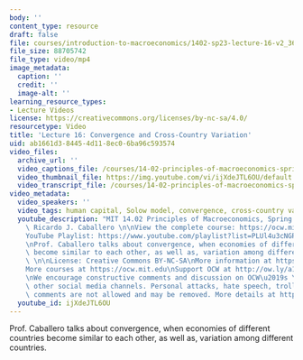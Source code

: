 ```yaml
---
body: ''
content_type: resource
draft: false
file: courses/introduction-to-macroeconomics/1402-sp23-lecture-16-v2_360p_16_9.mp4
file_size: 88705742
file_type: video/mp4
image_metadata:
  caption: ''
  credit: ''
  image-alt: ''
learning_resource_types:
- Lecture Videos
license: https://creativecommons.org/licenses/by-nc-sa/4.0/
resourcetype: Video
title: 'Lecture 16: Convergence and Cross-Country Variation'
uid: ab1661d3-8445-4d11-8ec0-6ba96c593574
video_files:
  archive_url: ''
  video_captions_file: /courses/14-02-principles-of-macroeconomics-spring-2023/1T-Ky7wVr1RIEdlr30m5gdLgYBN-k81B__transcript.webvtt
  video_thumbnail_file: https://img.youtube.com/vi/ijXdeJTL6OU/default.jpg
  video_transcript_file: /courses/14-02-principles-of-macroeconomics-spring-2023/1T-Ky7wVr1RIEdlr30m5gdLgYBN-k81B__transcript.pdf
video_metadata:
  video_speakers: ''
  video_tags: human capital, Solow model, convergence, cross-country variation
  youtube_description: "MIT 14.02 Principles of Macroeconomics, Spring 2023\nInstructor:\
    \ Ricardo J. Caballero \n\nView the complete course: https://ocw.mit.edu/courses/14-02-principles-of-macroeconomics-spring-2023/\n\
    YouTube Playlist: https://www.youtube.com/playlist?list=PLUl4u3cNGP62EXoZ4B3_Ob7lRRwpGQxkb\n\
    \nProf. Caballero talks about convergence, when economies of different countries\
    \ become similar to each other, as well as, variation among different countries.\
    \ \n\nLicense: Creative Commons BY-NC-SA\nMore information at https://ocw.mit.edu/terms\n\
    More courses at https://ocw.mit.edu\nSupport OCW at http://ow.ly/a1If50zVRlQ\n\
    \nWe encourage constructive comments and discussion on OCW\u2019s YouTube and\
    \ other social media channels. Personal attacks, hate speech, trolling, and inappropriate\
    \ comments are not allowed and may be removed. More details at https://ocw.mit.edu/comments."
  youtube_id: ijXdeJTL6OU
---
```

Prof. Caballero talks about convergence, when economies of different countries become similar to each other, as well as, variation among different countries.